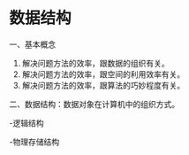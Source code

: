 # 数据结构

一、基本概念

1. 解决问题方法的效率，跟数据的组织有关。
2. 解决问题方法的效率，跟空间的利用效率有关。
3. 解决问题方法的效率，跟算法的巧妙程度有关。

二、数据结构：数据对象在计算机中的组织方式。

-逻辑结构

-物理存储结构